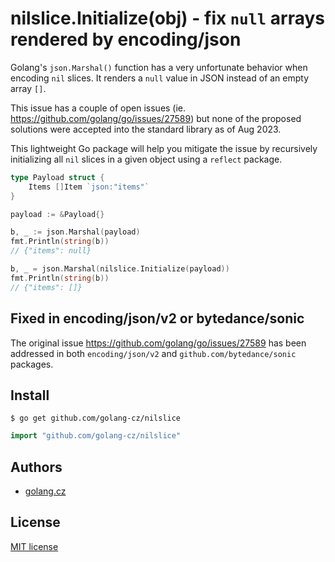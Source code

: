 # nilslice.Initialize(obj) - fix `null` arrays rendered by encoding/json

Golang's `json.Marshal()` function has a very unfortunate behavior when encoding `nil` slices. It renders a `null` value in JSON instead of an empty array `[]`.

This issue has a couple of open issues (ie. https://github.com/golang/go/issues/27589) but none of the proposed solutions were accepted into the standard library as of Aug 2023.

This lightweight Go package will help you mitigate the issue by recursively initializing all `nil` slices in a given object using a `reflect` package.

```go
type Payload struct {
	Items []Item `json:"items"`
}

payload := &Payload{}

b, _ := json.Marshal(payload)
fmt.Println(string(b))
// {"items": null}

b, _ = json.Marshal(nilslice.Initialize(payload))
fmt.Println(string(b))
// {"items": []}
```

## Fixed in encoding/json/v2 or bytedance/sonic

The original issue https://github.com/golang/go/issues/27589 has been addressed in both `encoding/json/v2` and `github.com/bytedance/sonic` packages.

## Install
```shell
$ go get github.com/golang-cz/nilslice
```

```go
import "github.com/golang-cz/nilslice"
```

## Authors
- [golang.cz](https://golang.cz)

## License
[MIT license](./LICENSE)
